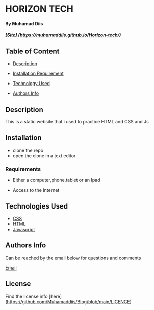 # HORIZON TECH

#### By Muhamad Diis
##### [Site] (https://muhamaddiis.github.io/Horizon-tech/)


## Table of Content

+ [Description](#description)
+ [Installation Requirement](#Requirements)
+ [Technology Used](#technology-used)

+ [Authors Info](#Authors-Info)

## Description

This is a static website that i used to practice HTML and CSS and Js

## Installation

* clone the repo
* open the clone in a text editor

### Requirements

* Either a computer,phone,tablet or an Ipad

* Access to the Internet

## Technologies Used

* [CSS](https://developer.mozilla.org/en-US/docs/Web/CSS)
* [HTML](https://developer.mozilla.org/en-US/docs/Glossary/HTML)
* [Javascript](https://developer.mozilla.org/en-US/docs/web/JAVASCRIPT)

## Authors Info
Can be reached by the email below for questions and comments 

[Email](khalitiman17@gmail.com)

## License

Find the license info [here] (https://github.com/Muhamaddiis/Blog/blob/main/LICENCE)